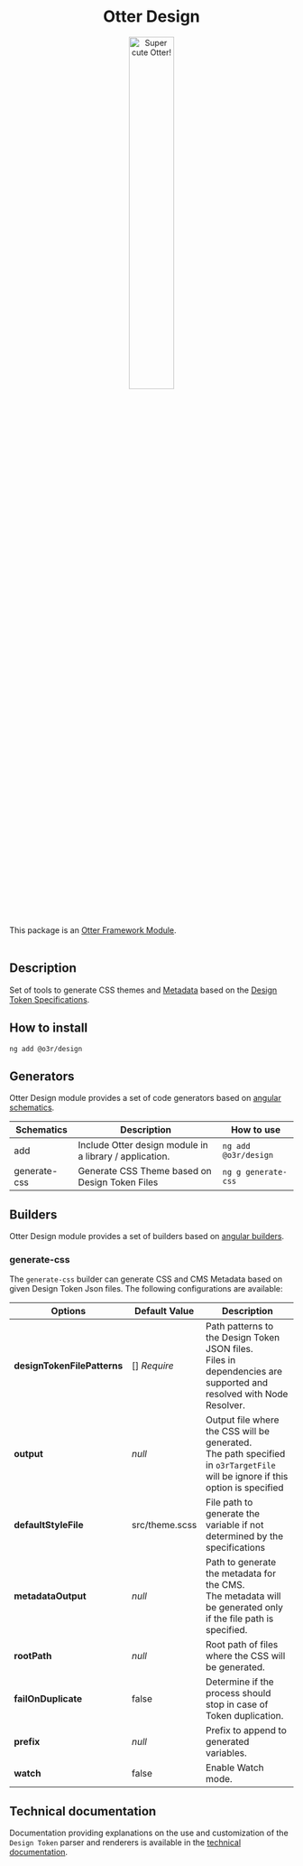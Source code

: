 <h1 align="center">Otter Design</h1>
<p align="center">
  <img src="https://raw.githubusercontent.com/AmadeusITGroup/otter/main/assets/logo/otter.png" alt="Super cute Otter!" width="40%"/>
</p>

This package is an [Otter Framework Module](https://github.com/AmadeusITGroup/otter/tree/main/docs/core/MODULE.md).
<br />
<br />

## Description

Set of tools to generate CSS themes and [Metadata](https://github.com/AmadeusITGroup/otter/tree/main/docs/cms-adapters/CMS_ADAPTERS) based on the [Design Token Specifications](https://design-tokens.github.io/community-group/format/).

## How to install

```shell
ng add @o3r/design
```

## Generators

Otter Design module provides a set of code generators based on [angular schematics](https://angular.io/guide/schematics).

| Schematics   | Description                                             | How to use           |
| ------------ | ------------------------------------------------------- | -------------------- |
| add          | Include Otter design module in a library / application. | `ng add @o3r/design` |
| generate-css | Generate CSS Theme based on Design Token Files          | `ng g generate-css`  |

## Builders

Otter Design module provides a set of builders based on [angular builders](https://angular.io/guide/cli-builder).

### generate-css

The `generate-css` builder can generate CSS and CMS Metadata based on given Design Token Json files.
The following configurations are available:

| Options                     | Default Value  | Description                                                                                                                          |
| --------------------------- | -------------- | ------------------------------------------------------------------------------------------------------------------------------------ |
| **designTokenFilePatterns** | [] *Require*   | Path patterns to the Design Token JSON files. <br /> Files in dependencies are supported and resolved with Node Resolver.            |
| **output**                  | *null*         | Output file where the CSS will be generated. <br /> The path specified in `o3rTargetFile` will be ignore if this option is specified |
| **defaultStyleFile**        | src/theme.scss | File path to generate the variable if not determined by the specifications                                                           |
| **metadataOutput**          | *null*         | Path to generate the metadata for the CMS. <br /> The metadata will be generated only if the file path is specified.                 |
| **rootPath**                | *null*         | Root path of files where the CSS will be generated.                                                                                  |
| **failOnDuplicate**         | false          | Determine if the process should stop in case of Token duplication.                                                                   |
| **prefix**                  | *null*         | Prefix to append to generated variables.                                                                                             |
| **watch**                   | false          | Enable Watch mode.                                                                                                                   |

## Technical documentation

Documentation providing explanations on the use and customization of the `Design Token` parser and renderers is available in the [technical documentation](https://github.com/AmadeusITGroup/otter/blob/main/docs/design/TECHNICAL_DOCUMENTATION.md).
